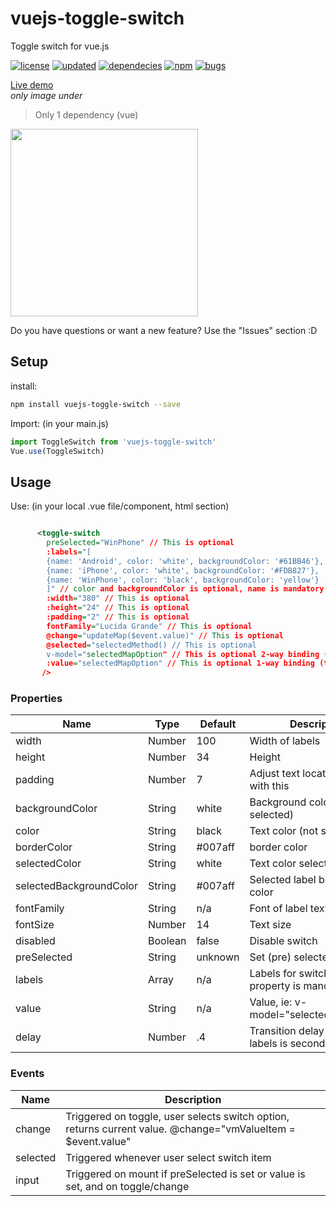 # vuejs-toggle-switch
Toggle switch for vue.js

[![license][0]][1] 
[![updated][2]][99] 
[![dependecies][3]][99]
[![npm][4]][98]
[![bugs][5]][99]

[Live demo](http://softwarefun.no/#/toggleswitch) 
<br>
<i>only image under </i>


> Only 1 dependency (vue)

<img src="http://softwarefun.no/static/toggleswitch.png" height="300">

Do you have questions or want a new feature? Use the "Issues" section :D

## Setup
install:
```bash
npm install vuejs-toggle-switch --save
```

Import: (in your main.js)
```javascript
import ToggleSwitch from 'vuejs-toggle-switch'
Vue.use(ToggleSwitch)
```
## Usage
Use: (in your local .vue file/component, html section)

```xml

      <toggle-switch
        preSelected="WinPhone" // This is optional     
        :labels="[
        {name: 'Android', color: 'white', backgroundColor: '#61BB46'}, 
        {name: 'iPhone', color: 'white', backgroundColor: '#FDB827'},
        {name: 'WinPhone', color: 'black', backgroundColor: 'yellow'}
        ]" // color and backgroundColor is optional, name is mandatory
        :width="380" // This is optional
        :height="24" // This is optional
        :padding="2" // This is optional
        fontFamily="Lucida Grande" // This is optional
        @change="updateMap($event.value)" // This is optional
        @selected="selectedMethod() // This is optional
        v-model="selectedMapOption" // This is optional 2-way binding (try not to use both 1-way and 2-way)
        :value="selectedMapOption" // This is optional 1-way binding (try not to use both 1-way and 2-way)
       /> 
```

### Properties

| Name      | Type              | Default     | Description                        |
| ---       | ---               | ---         | ---                                |
| width     | Number           | 100       | Width of labels|
| height      | Number           | 34       | Height |
| padding     | Number           | 7       | Adjust text location in label with this |
| backgroundColor      | String           | white       | Background color (not selected) |
| color     | String           | black       | Text color (not selected)|
| borderColor      | String  | #007aff | border color |
| selectedColor     | String           | white     | Text color selected label |
| selectedBackgroundColor      | String           | #007aff       | Selected label background color |
| fontFamily     | String           | n/a  | Font of label text |
| fontSize      | Number           | 14     | Text size |
| disabled     | Boolean           | false       | Disable switch |
| preSelected     | String           | unknown       | Set (pre) selected label |
| labels     | Array       | n/a       | Labels for switch, name property is mandatory|
| value     | String          | n/a       | Value, ie:  v-model="selectedMapOption"  |
| delay     | Number          | .4     | Transition delay between labels is seconds |

### Events

| Name   | Description              |
| ---    | ---                      |
| change | Triggered on toggle, user selects switch option, returns current value. @change="vmValueItem = $event.value" |
| selected | Triggered whenever user select switch item |
| input | Triggered on mount if preSelected is set or value is set, and on toggle/change |


[0]: https://img.shields.io/badge/license-MIT-green.svg
[1]: https://github.com/larsmars/vuejs-toggle-switch/blob/master/LICENSE
[2]: https://img.shields.io/badge/updated-february%202018-brightgreen.svg
[3]: https://img.shields.io/badge/dependencies-1-brightgreen.svg
[4]: https://img.shields.io/badge/npm-v1.0.11-blue.svg
[5]: https://img.shields.io/badge/bugs-0-red.svg
[98]: https://www.npmjs.org/package/vuejs-toggle-switch
[99]: https://github.com/larsmars/vuejs-toggle-switch

